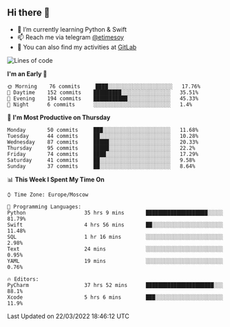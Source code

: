 ## Hi there 👋
- 🌱 I’m currently learning Python & Swift
- 📫 Reach me via telegram [@etimesoy](https://t.me/etimesoy/)
- 🦊 You can also find my activities at [GitLab](https://gitlab.com/etimesoy)

<!--START_SECTION:waka-->
![Lines of code](https://img.shields.io/badge/From%20Hello%20World%20I%27ve%20Written-185%20Thousand%20lines%20of%20code-blue)

**I'm an Early 🐤** 

```text
🌞 Morning    76 commits     ████░░░░░░░░░░░░░░░░░░░░░   17.76% 
🌆 Daytime    152 commits    █████████░░░░░░░░░░░░░░░░   35.51% 
🌃 Evening    194 commits    ███████████░░░░░░░░░░░░░░   45.33% 
🌙 Night      6 commits      ░░░░░░░░░░░░░░░░░░░░░░░░░   1.4%

```
📅 **I'm Most Productive on Thursday** 

```text
Monday       50 commits     ███░░░░░░░░░░░░░░░░░░░░░░   11.68% 
Tuesday      44 commits     ██░░░░░░░░░░░░░░░░░░░░░░░   10.28% 
Wednesday    87 commits     █████░░░░░░░░░░░░░░░░░░░░   20.33% 
Thursday     95 commits     █████░░░░░░░░░░░░░░░░░░░░   22.2% 
Friday       74 commits     ████░░░░░░░░░░░░░░░░░░░░░   17.29% 
Saturday     41 commits     ██░░░░░░░░░░░░░░░░░░░░░░░   9.58% 
Sunday       37 commits     ██░░░░░░░░░░░░░░░░░░░░░░░   8.64%

```


📊 **This Week I Spent My Time On** 

```text
⌚︎ Time Zone: Europe/Moscow

💬 Programming Languages: 
Python                   35 hrs 9 mins       ████████████████████░░░░░   81.79% 
Swift                    4 hrs 56 mins       ██░░░░░░░░░░░░░░░░░░░░░░░   11.48% 
SQL                      1 hr 16 mins        ░░░░░░░░░░░░░░░░░░░░░░░░░   2.98% 
Text                     24 mins             ░░░░░░░░░░░░░░░░░░░░░░░░░   0.95% 
YAML                     19 mins             ░░░░░░░░░░░░░░░░░░░░░░░░░   0.76%

🔥 Editors: 
PyCharm                  37 hrs 52 mins      ██████████████████████░░░   88.1% 
Xcode                    5 hrs 6 mins        ███░░░░░░░░░░░░░░░░░░░░░░   11.9%

```


 Last Updated on 22/03/2022 18:46:12 UTC
<!--END_SECTION:waka-->
